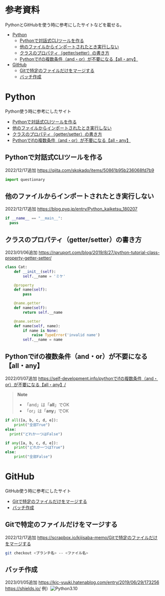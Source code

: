 <!-- 更新日：2023/01/07 -->
# 参考資料 <!-- omit in toc -->

PythonとGitHubを使う時に参考にしたサイトなどを載せる。

- [Python](#python)
  - [Pythonで対話式CLIツールを作る](#pythonで対話式cliツールを作る)
  - [他のファイルからインポートされたとき実行しない](#他のファイルからインポートされたとき実行しない)
  - [クラスのプロパティ（getter/setter）の書き方](#クラスのプロパティgettersetterの書き方)
  - [Pythonでifの複数条件（and・or）が不要になる【all・any】](#pythonでifの複数条件andorが不要になるallany)
- [GitHub](#github)
  - [Gitで特定のファイルだけをマージする](#gitで特定のファイルだけをマージする)
  - [バッチ作成](#バッチ作成)

# Python

Python使う時に参考にしたサイト

- [Pythonで対話式CLIツールを作る](#pythonで対話式cliツールを作る)
- [他のファイルからインポートされたとき実行しない](#他のファイルからインポートされたとき実行しない)
- [クラスのプロパティ（getter/setter）の書き方](#クラスのプロパティgettersetterの書き方)
- [Pythonでifの複数条件（and・or）が不要になる【all・any】](#pythonでifの複数条件andorが不要になるallany)

## Pythonで対話式CLIツールを作る

2022/12/17追加
  <https://qiita.com/skokado/items/50861b95b236068fd7b9>

  ```python
  import questionary
  ```

## 他のファイルからインポートされたとき実行しない

2022/12/17追加
  <https://blog.pyq.jp/entry/Python_kaiketsu_180207>

  ```python
  if __name__ == "__main__":
    pass
  ```

## クラスのプロパティ（getter/setter）の書き方

2023/01/06追加
  <https://naruport.com/blog/2019/8/27/python-tutorial-class-property-getter-setter/>

```python
class Cat:
    def __init__(self):
        self.__name = 'ミケ'

    @property
    def name(self):
        pass

    @name.getter
    def name(self):
        return self.__name

    @name.setter
    def name(self, name):
        if name is None:
            raise TypeError('invalid name')
        self.__name = name
```

## Pythonでifの複数条件（and・or）が不要になる【all・any】

2022/01/07追加
<https://self-development.info/pythonでifの複数条件（and・or）が不要になる【all・any】/>
> **Note**
>
> - 「and」は「**all**」でOK
> - 「or」は「**any**」でOK
>
```python
if all([a, b, c, d, e]):
    print("全部True")
else:
  print("どれか一つはFalse")
```

```python
if any([a, b, c, d, e]):
    print("どれか一つはTrue")
else:
    print("全部False")
```

# GitHub

GitHub使う時に参考にしたサイト

- [Gitで特定のファイルだけをマージする](#gitで特定のファイルだけをマージする)
- [バッチ作成](#バッチ作成)

## Gitで特定のファイルだけをマージする

2022/12/17追加
<https://scrapbox.io/kijisaba-memo/Gitで特定のファイルだけをマージする>

  ```bash
  git checkout <ブランチ名> -- <ファイル名>
  ```

## バッチ作成

2023/01/05追加
<https://kic-yuuki.hatenablog.com/entry/2019/06/29/173256>
<https://shields.io/>
例）![Python3.10](https://img.shields.io/badge/python-v3.10-blue "Python3.10")
